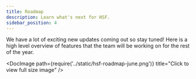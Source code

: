 ```yaml
---
title: Roadmap
description: Learn what's next for HSF.
sidebar_position: 4
---
```


We have a lot of exciting new updates coming out so stay tuned! Here is a high level overview of features that the team will be working on for the rest of the year.

   <DocImage path={require('../static/hsf-roadmap-june.png')} title="Click to view full size image" />

